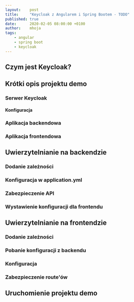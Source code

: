 ```yaml
---
layout:    post
title:     "Keycloak z Angularem i Spring Bootem - TODO"
published: true
date:      2020-02-05 08:00:00 +0100
author:    mhoja
tags:
    - angular
    - spring boot
    - keycloak
---
```


## Czym jest Keycloak?

## Krótki opis projektu demo

### Serwer Keycloak

#### Konfiguracja

### Aplikacja backendowa

### Aplikacja frontendowa

## Uwierzytelnianie na backendzie

### Dodanie zależności

### Konfiguracja w application.yml

### Zabezpieczenie API

### Wystawienie konfiguracji dla frontendu

## Uwierzytelnianie na frontendzie

### Dodanie zależności

### Pobanie konfiguracji z backendu

### Konfiguracja

### Zabezpieczenie route'ów

## Uruchomienie projektu demo
